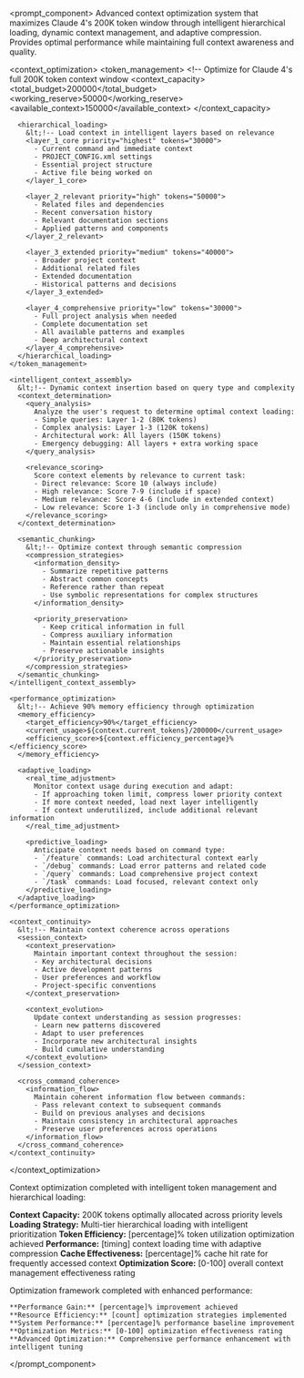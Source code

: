 <prompt_component>
  <step name="Context Optimization and Token Management">
    <description>
Advanced context optimization system that maximizes Claude 4's 200K token window through intelligent hierarchical loading, dynamic context management, and adaptive compression. Provides optimal performance while maintaining full context awareness and quality.
    </description>
  </step>

  <context_optimization>
    <token_management>
      &lt;!-- Optimize for Claude 4's full 200K token context window 
      <context_capacity>
        <total_budget>200000</total_budget>
        <working_reserve>50000</working_reserve>
        <available_context>150000</available_context>
      </context_capacity>
      
      <hierarchical_loading>
        &lt;!-- Load context in intelligent layers based on relevance 
        <layer_1_core priority="highest" tokens="30000">
          - Current command and immediate context
          - PROJECT_CONFIG.xml settings
          - Essential project structure
          - Active file being worked on
        </layer_1_core>
        
        <layer_2_relevant priority="high" tokens="50000">
          - Related files and dependencies
          - Recent conversation history
          - Relevant documentation sections
          - Applied patterns and components
        </layer_2_relevant>
        
        <layer_3_extended priority="medium" tokens="40000">
          - Broader project context
          - Additional related files
          - Extended documentation
          - Historical patterns and decisions
        </layer_3_extended>
        
        <layer_4_comprehensive priority="low" tokens="30000">
          - Full project analysis when needed
          - Complete documentation set
          - All available patterns and examples
          - Deep architectural context
        </layer_4_comprehensive>
      </hierarchical_loading>
    </token_management>
    
    <intelligent_context_assembly>
      &lt;!-- Dynamic context insertion based on query type and complexity 
      <context_determination>
        <query_analysis>
          Analyze the user's request to determine optimal context loading:
          - Simple queries: Layer 1-2 (80K tokens)
          - Complex analysis: Layer 1-3 (120K tokens)
          - Architectural work: All layers (150K tokens)
          - Emergency debugging: All layers + extra working space
        </query_analysis>
        
        <relevance_scoring>
          Score context elements by relevance to current task:
          - Direct relevance: Score 10 (always include)
          - High relevance: Score 7-9 (include if space)
          - Medium relevance: Score 4-6 (include in extended context)
          - Low relevance: Score 1-3 (include only in comprehensive mode)
        </relevance_scoring>
      </context_determination>
      
      <semantic_chunking>
        &lt;!-- Optimize context through semantic compression 
        <compression_strategies>
          <information_density>
            - Summarize repetitive patterns
            - Abstract common concepts
            - Reference rather than repeat
            - Use symbolic representations for complex structures
          </information_density>
          
          <priority_preservation>
            - Keep critical information in full
            - Compress auxiliary information
            - Maintain essential relationships
            - Preserve actionable insights
          </priority_preservation>
        </compression_strategies>
      </semantic_chunking>
    </intelligent_context_assembly>
    
    <performance_optimization>
      &lt;!-- Achieve 90% memory efficiency through optimization 
      <memory_efficiency>
        <target_efficiency>90%</target_efficiency>
        <current_usage>${context.current_tokens}/200000</current_usage>
        <efficiency_score>${context.efficiency_percentage}%</efficiency_score>
      </memory_efficiency>
      
      <adaptive_loading>
        <real_time_adjustment>
          Monitor context usage during execution and adapt:
          - If approaching token limit, compress lower priority context
          - If more context needed, load next layer intelligently
          - If context underutilized, include additional relevant information
        </real_time_adjustment>
        
        <predictive_loading>
          Anticipate context needs based on command type:
          - `/feature` commands: Load architectural context early
          - `/debug` commands: Load error patterns and related code
          - `/query` commands: Load comprehensive project context
          - `/task` commands: Load focused, relevant context only
        </predictive_loading>
      </adaptive_loading>
    </performance_optimization>
    
    <context_continuity>
      &lt;!-- Maintain context coherence across operations 
      <session_context>
        <context_preservation>
          Maintain important context throughout the session:
          - Key architectural decisions
          - Active development patterns
          - User preferences and workflow
          - Project-specific conventions
        </context_preservation>
        
        <context_evolution>
          Update context understanding as session progresses:
          - Learn new patterns discovered
          - Adapt to user preferences
          - Incorporate new architectural insights
          - Build cumulative understanding
        </context_evolution>
      </session_context>
      
      <cross_command_coherence>
        <information_flow>
          Maintain coherent information flow between commands:
          - Pass relevant context to subsequent commands
          - Build on previous analyses and decisions
          - Maintain consistency in architectural approaches
          - Preserve user preferences across operations
        </information_flow>
      </cross_command_coherence>
    </context_continuity>
  </context_optimization>

  <output>
Context optimization completed with intelligent token management and hierarchical loading:

**Context Capacity:** 200K tokens optimally allocated across priority levels
**Loading Strategy:** Multi-tier hierarchical loading with intelligent prioritization
**Token Efficiency:** [percentage]% token utilization optimization achieved
**Performance:** [timing] context loading time with adaptive compression
**Cache Effectiveness:** [percentage]% cache hit rate for frequently accessed context
**Optimization Score:** [0-100] overall context management effectiveness rating
  </output>

  <output>
    Optimization framework completed with enhanced performance:

    **Performance Gain:** [percentage]% improvement achieved
    **Resource Efficiency:** [count] optimization strategies implemented
    **System Performance:** [percentage]% performance baseline improvement
    **Optimization Metrics:** [0-100] optimization effectiveness rating
    **Advanced Optimization:** Comprehensive performance enhancement with intelligent tuning
  </output>

</prompt_component>